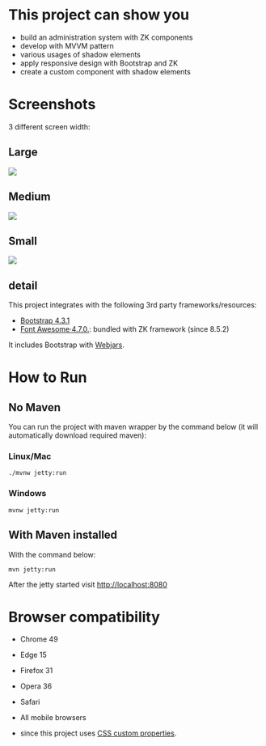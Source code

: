 # This project can show you

* build an administration system with ZK components
* develop with MVVM pattern
* various usages of shadow elements
* apply responsive design with Bootstrap and ZK
* create a custom component with shadow elements

# Screenshots
3 different screen width:

## Large
![](image/screenshot-lg.png)

## Medium
![](image/screenshot-md.png)

## Small
![](image/screenshot-sm.png)


## detail
This project integrates with the following 3rd party frameworks/resources:
* [Bootstrap 4.3.1](https://getbootstrap.com/)
* [Font Awesome·4.7.0.](https://fontawesome.com/v4.7.0/icons/): bundled with ZK framework (since 8.5.2)

It includes Bootstrap with [Webjars](https://www.webjars.org/).


# How to Run
## No Maven
You can run the project with maven wrapper by the command below (it will automatically download required maven):

### Linux/Mac
`./mvnw jetty:run`
### Windows
`mvnw jetty:run`


## With Maven installed
With the command below:

`mvn jetty:run`

After the jetty started
visit [http://localhost:8080](http://localhost:8080/admin-template)


# Browser compatibility
* Chrome 49
* Edge 15
* Firefox 31
* Opera 36
* Safari
* All mobile browsers

* since this project uses [CSS custom properties](https://developer.mozilla.org/en-US/docs/Web/CSS/Using_CSS_custom_properties).